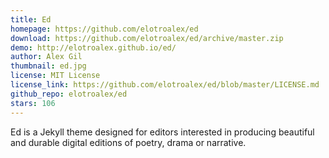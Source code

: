 ```yaml
---
title: Ed
homepage: https://github.com/elotroalex/ed
download: https://github.com/elotroalex/ed/archive/master.zip
demo: http://elotroalex.github.io/ed/
author: Alex Gil
thumbnail: ed.jpg
license: MIT License
license_link: https://github.com/elotroalex/ed/blob/master/LICENSE.md
github_repo: elotroalex/ed
stars: 106
---
```


Ed is a Jekyll theme designed for editors interested in producing
beautiful and durable digital editions of poetry, drama or narrative.
